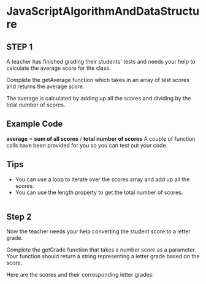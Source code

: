 # JavaScriptAlgorithmAndDataStructure

## STEP 1
 
 A teacher has finished grading their students' tests and needs your help to calculate the average score for the class.

 Complete the getAverage function which takes in an array of test scores and returns the average score.

 The average is calculated by adding up all the scores and dividing by the total number of scores.

## Example Code
**average** = **sum of all scores** / **total number of scores**
A couple of function calls have been provided for you so you can test out your code.

## Tips

- You can use a loop to iterate over the scores array and add up all the scores.
- You can use the length property to get the total number of scores.





```javascript
```
## Step 2

 Now the teacher needs your help converting the student score to a letter grade.

 Complete the getGrade function that takes a number score as a parameter. Your function should return a string representing a letter grade based on the score.

 Here are the scores and their corresponding letter grades:
